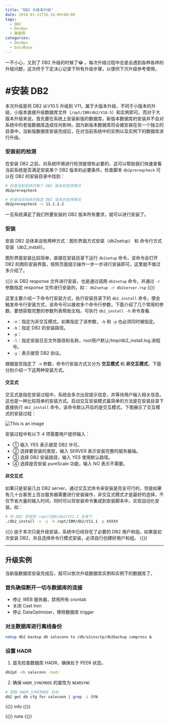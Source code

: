```yaml
---
title: "DB2 大版本升级"
date: 2018-01-31T16:16:09+08:00
tags:
  - DB2
  - DevOps
  - 数据库
categories:
  - DevOps
  - DataBase
---
```


一不小心，又到了 DB2 升级的时候了😂 。每次升级过程中总是会遇到各种各样的升级问题，这次终于下定决心记录下所有升级步骤，以便供下次升级参考使用。
</br>

# #安装 DB2

本次升级是将 DB2 从V10.5 升级到 V11，属于大版本升级，不同于小版本的升级，小版本直接升级数据库文件（`/opt/IBM/db2/V10.5`）和实例即可。而对于大版本升级来说，首先要在系统上安装新版的数据库，新版本数据库的安装并不会对系统中的老版数据库造成任何影响，因为新版本数据库将会被安装在另一个独立的目录中，当新版数据库安装完成后，在对当前系统中的实例以及实例下的数据库进行升级。

### 安装前的检测

在安装 DB2 之前，对系统环境进行检测是很有必要的，这可以帮助我们快速查看当前系统是否满足安装某个 DB2 版本的必要条件。检查脚本 `db2prereqcheck` 可以在 DB2 的安装目录中找到：

``` sh
# 检查当前系统对每个 DB2 版本的支持情况
db2prereqcheck

# 检查当前系统对指定 DB2 版本的支持情况
db2prereqcheck -v 11.1.2.2
```

一旦系统满足了我们所要安装的 DB2 版本所有要求，就可以进行安装了。

### 安装
安装 DB2 总体来说有两种方式：图形界面方式安装（db2setup） 和 命令行方式安装（db2_install）。
</br>

图形界面安装比较简单，直接在安装目录下运行 `db2setup` 命令，该命令会打开 DB2 的图形安装界面，按照页面提示操作一步一步进行安装即可，这里就不做过多介绍了。

{{<admonition title="tip" type="tip">}}
从 DB2 response 文件进行安装，也是通过调用 `db2setup` 命令，并通过 `-r` 参数指定 response 文件进行安装的，如： `db2setup -r db2server.rsp`
{{</admonition>}}

这里主要介绍一下命令行安装方式，执行安装目录下的 `db2_install` 命令，便会触发命令行安装方式，该命令可以接收多个命令行参数，下面介绍了几个常用的参数，要想获取完整的参数列表帮助文档，可执行 `db2_install -h` 命令查看.
</br>

- `-n`：指定为非交互模式。如果指定了该参数，`-b` 和 `-p` 也必须同时被指定。
- `-b`：指定 DB2 的安装路径。
- `-p`：
- `-l`：指定安装日志文件路径和名称，root用户默认/tmp/db2_install.log.进程号。
- `-y`：表示接受 DB2 协议。

根据是否指定了 `-n` 参数，命令行安装方式又分为 **交互模式** 和 **非交互模式**，下面分别介绍一下这两种安装方式。

#### 交互式

交互式是指在安装过程中，系统会多次出现提示信息，并等待用户输入相关信息。这也是一种比较简单的安装方式。启动交互安装模式最简单的方法是在安装目录下直接执行 `db2_install` 命令，该命令默认开启的是交互模式，下图展示了交互模式的安装过程：
<br/>

![This is an image](/img/devops/db2_install_interactive.png)

安装过程中有以下 4 项需要用户提供输入：
- ① 输入 YES 表示接受 DB2 许可。
- ② 选择要安装的类型，输入 SERVER 表示安装完整的服务器端。
- ③ 选择 DB2 安装路径，输入 YES 使用默认路径。
- ④ 选择是否安装 pureScale 功能，输入 NO 表示不需要。

#### 非交互式

如果只是安装几台 DB2 server，通过交互式命令来安装是完全可行的，但是如果有几十台甚至上百台服务器需要进行安装操作，非交互式模式才是最好的选择，不仅节省大量的输入时间，同时可以将安装命令集成到安装脚本中，实现自动化安装。如：

``` sh
# 将 DB2 安装到 /opt/IBM/db2/V11.1 目录下
./db2_install -n -y -b /opt/IBM/db2/V11.1 -p XXXXX
```

{{<admonition type="warning">}}
由于本次只是升级安装，系统中已经存在了必要的 DB2 用户和组，如果是初次安装 DB2，并且选择命令行模式安装，必须自行创建好用户和组。
{{</admonition>}}

---

## 升级实例

当新版数据库安装完成后，就可以依次升级数据库实例和实例下的数据库了。
</br>

### 首先确保断开一切与数据库的连接

  - 停止 WEB 服务器，禁用所有 crontab
  - 关闭 Cast Iron
  - 停止 DataOptimizer，移除数据库 trigger

### 对主数据库进行离线备份

``` sh
nohup db2 backup db saleconn to /db/a1insctp/db2backup compress &
```

### 设置 HADR

1. 首先检查数据库 HADR，确保处于 PEER 状态。
``` sh
db2pd -db saleconn -hadr
```

2. 确保 `HADR_SYNCMODE` 的属性为 `NEARSYNC`

``` sh
# 获取 HADR_SYNCMODE 状态
db2 get db cfg for saleconn | grep -i SYN
```

{{<admonition title="info" type="info">}}
info
{{</admonition>}}

{{<admonition title='Note' type="note">}}
note
{{</admonition>}}
